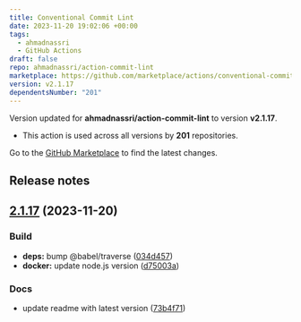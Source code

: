 ```yaml
---
title: Conventional Commit Lint
date: 2023-11-20 19:02:06 +00:00
tags:
  - ahmadnassri
  - GitHub Actions
draft: false
repo: ahmadnassri/action-commit-lint
marketplace: https://github.com/marketplace/actions/conventional-commit-lint
version: v2.1.17
dependentsNumber: "201"
---
```



Version updated for **ahmadnassri/action-commit-lint** to version **v2.1.17**.
- This action is used across all versions by **201** repositories.

Go to the [GitHub Marketplace](https://github.com/marketplace/actions/conventional-commit-lint) to find the latest changes.

## Release notes

## [2.1.17](https://github.com/ahmadnassri/action-commit-lint/compare/v2.1.16...v2.1.17) (2023-11-20)


### Build

* **deps:** bump @babel/traverse ([034d457](https://github.com/ahmadnassri/action-commit-lint/commit/034d4573ef02238a8ddbf2d91dcbf646e73bf630))
* **docker:** update node.js version ([d75003a](https://github.com/ahmadnassri/action-commit-lint/commit/d75003a695af021945f92bb14ccda89c29fb0cab))


### Docs

* update readme with latest version ([73b4f71](https://github.com/ahmadnassri/action-commit-lint/commit/73b4f719d773b917018ef86db7f62a64db5d59e9))


